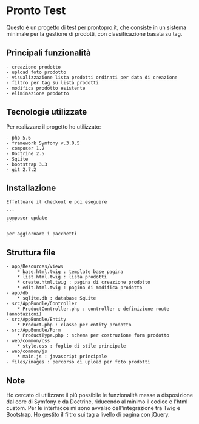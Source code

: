 # Pronto Test

Questo è un progetto di test per prontopro.it, che consiste in un sistema minimale per la gestione di prodotti, con classificazione basata su tag.

## Principali funzionalità

	- creazione prodotto
	- upload foto prodotto
	- visualizzazione lista prodotti ordinati per data di creazione
	- filtro per tag su lista prodotti
	- modifica prodotto esistente
	- eliminazione prodotto

## Tecnologie utilizzate

Per realizzare il progetto ho utilizzato:

	- php 5.6
	- framework Symfony v.3.0.5
	- composer 1.2
	- Doctrine 2.5
	- SqLite
	- bootstrap 3.3
	- git 2.7.2
	
## Installazione

	Effettuare il checkout e poi eseguire
	
	```
	composer update
	```
  
	per aggiornare i pacchetti
	
## Struttura file

	- app/Resources/views
		* base.html.twig : template base pagina
		* list.html.twig : lista prodotti
		* create.html.twig : pagina di creazione prodotto
		* edit.html.twig : pagina di modifica prodotto
	- app/db
		* sqlite.db : database SqLite
	- src/AppBundle/Controller
		* ProductController.php : controller e definizione route (annotazioni)
	- src/AppBundle/Entity
		* Product.php : classe per entity prodotto
	- src/AppBundle/Form
		* ProductType.php : schema per costruzione form prodotto	
	- web/common/css
		* style.css : foglio di stile principale
	- web/common/js
		* main.js : javascript principale
	- files/images : percorso di upload per foto prodotti
	
## Note

Ho cercato di utilizzare il più possibile le funzionalità messe a disposizione dal core di Symfony e da Doctrine, riducendo al minimo il codice e l'html custom.
Per le interfacce mi sono avvalso dell'integrazione tra Twig e Bootstrap.
Ho gestito il filtro sui tag a livello di pagina con jQuery.


